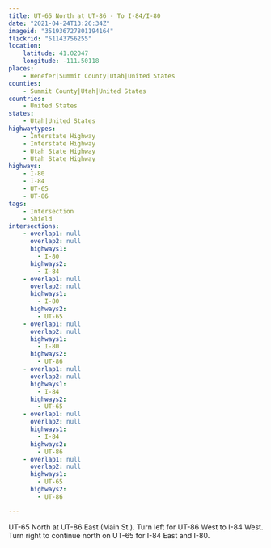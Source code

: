 ```yaml
---
title: UT-65 North at UT-86 - To I-84/I-80
date: "2021-04-24T13:26:34Z"
imageid: "351936727801194164"
flickrid: "51143756255"
location:
    latitude: 41.02047
    longitude: -111.50118
places:
    - Henefer|Summit County|Utah|United States
counties:
    - Summit County|Utah|United States
countries:
    - United States
states:
    - Utah|United States
highwaytypes:
    - Interstate Highway
    - Interstate Highway
    - Utah State Highway
    - Utah State Highway
highways:
    - I-80
    - I-84
    - UT-65
    - UT-86
tags:
    - Intersection
    - Shield
intersections:
    - overlap1: null
      overlap2: null
      highways1:
        - I-80
      highways2:
        - I-84
    - overlap1: null
      overlap2: null
      highways1:
        - I-80
      highways2:
        - UT-65
    - overlap1: null
      overlap2: null
      highways1:
        - I-80
      highways2:
        - UT-86
    - overlap1: null
      overlap2: null
      highways1:
        - I-84
      highways2:
        - UT-65
    - overlap1: null
      overlap2: null
      highways1:
        - I-84
      highways2:
        - UT-86
    - overlap1: null
      overlap2: null
      highways1:
        - UT-65
      highways2:
        - UT-86

---
```

UT-65 North at UT-86 East (Main St.).  Turn left for UT-86 West to I-84 West.  Turn right to continue north on UT-65 for I-84 East and I-80.